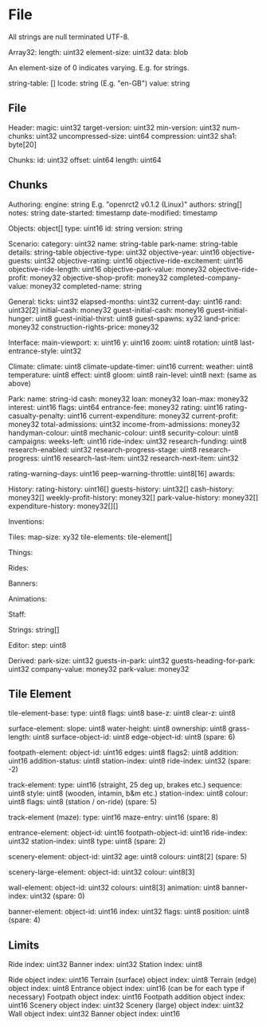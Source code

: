 # File

All strings are null terminated UTF-8.

Array32:
  length:       uint32
  element-size: uint32
  data:         blob

  An element-size of 0 indicates varying. E.g. for strings.

string-table:   []
  lcode:        string      (E.g. "en-GB")
  value:        string

## File

Header:
  magic:                uint32
  target-version:       uint32
  min-version:          uint32
  num-chunks:           uint32
  uncompressed-size:    uint64
  compression:          uint32
  sha1:                 byte[20]

Chunks:
  id:                   uint32
  offset:               uint64
  length:               uint64

## Chunks

Authoring:
  engine:               string              E.g. "openrct2 v0.1.2 (Linux)"
  authors:              string[]
  notes:                string
  date-started:         timestamp
  date-modified:        timestamp

Objects:                object[]
  type:                 uint16
  id:                   string
  version:              string

Scenario:
  category:                     uint32
  name:                         string-table
  park-name:                    string-table
  details:                      string-table
  objective-type:               uint32
  objective-year:               uint16
  objective-guests:             uint32
  objective-rating:             uint16
  objective-ride-excitement:    uint16
  objective-ride-length:        uint16
  objective-park-value:         money32
  objective-ride-profit:        money32
  objective-shop-profit:        money32
  completed-company-value:      money32
  completed-name:               string

General:
  ticks:                        uint32
  elapsed-months:               uint32
  current-day:                  uint16
  rand:                         uint32[2]
  initial-cash:                 money32
  guest-initial-cash:           money16
  guest-initial-hunger:         uint8
  guest-initial-thirst:         uint8
  guest-spawns:                 xy32
  land-price:                   money32
  construction-rights-price:    money32

Interface:
  main-viewport:
    x:                          uint16
    y:                          uint16
    zoom:                       uint8
    rotation:                   uint8
  last-entrance-style:          uint32

Climate:
    climate:                uint8
    climate-update-timer:   uint16
    current:
      weather:              uint8
      temperature:          uint8
      effect:               uint8
      gloom:                uint8
      rain-level:           uint8
    next:
      (same as above)

Park:
  name:                     string-id
  cash:                     money32
  loan:                     money32
  loan-max:                 money32
  interest:                 uint16
  flags:                    uint64
  entrance-fee:             money32
  rating:                   uint16
  rating-casualty-penalty:  uint16
  current-expenditure:      money32
  current-profit:           money32
  total-admissions:         uint32
  income-from-admissions:   money32
  handyman-colour:          uint8
  mechanic-colour:          uint8
  security-colour:          uint8
  campaigns:
    weeks-left:             uint16
    ride-index:             uint32
  research-funding:         uint8
  research-enabled:         uint32
  research-progress-stage:  uint8
  research-progress:        uint16
  research-last-item:       uint32
  research-next-item:       uint32

  rating-warning-days:      uint16
  peep-warning-throttle:    uint8[16]
  awards:


History:
  rating-history:           uint16[]
  guests-history:           uint32[]
  cash-history:             money32[]
  weekly-profit-history:    money32[]
  park-value-history:       money32[]
  expenditure-history:      money32[][]

Inventions:
  

Tiles:
  map-size:                 xy32
  tile-elements:            tile-element[]

Things:

Rides:

Banners:

Animations:

Staff:

Strings:                    string[]

Editor:
  step:                     uint8

Derived:
  park-size:                uint32
  guests-in-park:           uint32
  guests-heading-for-park:  uint32
  company-value:            money32
  park-value:               money32


## Tile Element

tile-element-base:
  type:                     uint8
  flags:                    uint8
  base-z:                   uint8
  clear-z:                  uint8

surface-element:
  slope:                    uint8
  water-height:             uint8
  ownership:                uint8
  grass-length:             uint8
  surface-object-id:        uint8
  edge-object-id:           uint8
  (spare: 6)

footpath-element:
  object-id:                uint16
  edges:                    uint8
  flags2:                   uint8
  addition:                 uint16
  addition-status:          uint8
  station-index:            uint8
  ride-index:               uint32
  (spare: -2)

track-element:
  type:                     uint16          (straight, 25 deg up, brakes etc.)
  sequence:                 uint8
  style:                    uint8           (wooden, intamin, b&m etc.)
  station-index:            uint8
  colour:                   uint8
  flags:                    uint8           (station / on-ride)
  (spare: 5)

track-element (maze):
  type:                     uint16
  maze-entry:               uint16
  (spare: 8)

entrance-element:
  object-id:                uint16
  footpath-object-id:       uint16
  ride-index:               uint32
  station-index:            uint8
  type:                     uint8
  (spare: 2)

scenery-element:
  object-id:                uint32
  age:                      uint8
  colours:                  uint8[2]
  (spare: 5)

scenery-large-element:
  object-id:                uint32
  colour:                   uint8[3]

wall-element:
  object-id:                uint32
  colours:                  uint8[3]
  animation:                uint8
  banner-index:             uint32
  (spare: 0)

banner-element:
  object-id:                uint16
  index:                    uint32
  flags:                    uint8
  position:                 uint8
  (spare: 4)


## Limits

Ride index:                     uint32
Banner index:                   uint32
Station index:                  uint8

Ride object index:              uint16
Terrain (surface) object index: uint8
Terrain (edge) object index:    uint8
Entrance object index:          uint16 (can be for each type if necessary)
Footpath object index:          uint16
Footpath addition object index: uint16
Scenery object index:           uint32
Scenery (large) object index:   uint32
Wall object index:              uint32
Banner object index:            uint16
